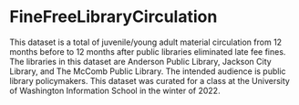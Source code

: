 # FineFreeLibraryCirculation
 This dataset is a total of juvenile/young adult material circulation from 12 months before to 12 months after public libraries eliminated late fee fines. The libraries in this dataset are Anderson Public Library, Jackson City Library, and The McComb Public Library. The intended audience is public library policymakers. This dataset was curated for a class at the University of Washington Information School in the winter of 2022.

